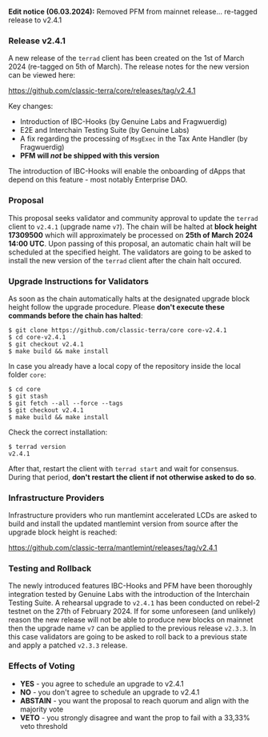 **Edit notice (06.03.2024):** Removed PFM from mainnet release... re-tagged release to v2.4.1

### Release v2.4.1

A new release of the `terrad` client has been created on the 1st of March 2024 (re-tagged on 5th of March). The release notes for the new version can be viewed here:

https://github.com/classic-terra/core/releases/tag/v2.4.1

Key changes:

- Introduction of IBC-Hooks (by Genuine Labs and Fragwuerdig)
- E2E and Interchain Testing Suite (by Genuine Labs)
- A fix regarding the processing of `MsgExec` in the Tax Ante Handler (by Fragwuerdig)
- **PFM will _not_ be shipped with this version**

The introduction of IBC-Hooks will enable the onboarding of dApps that depend on this feature - most notably Enterprise DAO.

### Proposal

This proposal seeks validator and community approval to update the `terrad` client to `v2.4.1` (upgrade name `v7`). The chain will be halted at **block height 17309500** which will approximately be processed on **25th of March 2024 14:00 UTC**. Upon passing of this proposal, an automatic chain halt will be scheduled at the specified height. The validators are going to be asked to install the new version of the `terrad` client after the chain halt occured.

### Upgrade Instructions for Validators

As soon as the chain automatically halts at the designated upgrade block height follow the upgrade procedure. Please **don't execute these commands before the chain has halted**:

```
$ git clone https://github.com/classic-terra/core core-v2.4.1
$ cd core-v2.4.1
$ git checkout v2.4.1
$ make build && make install 
```

In case you already have a local copy of the repository inside the local folder `core`:

```
$ cd core
$ git stash
$ git fetch --all --force --tags
$ git checkout v2.4.1
$ make build && make install
```

Check the correct installation:

```
$ terrad version
v2.4.1
```

After that, restart the client with `terrad start` and wait for consensus. During that period, **don't restart the client if not otherwise asked to do so**.

### Infrastructure Providers

Infrastructure providers who run mantlemint accelerated LCDs are asked to build and install the updated mantlemint version from source after the upgrade block height is reached:

https://github.com/classic-terra/mantlemint/releases/tag/v2.4.1

### Testing and Rollback

The newly introduced features IBC-Hooks and PFM have been thoroughly integration tested by Genuine Labs with the introduction of the Interchain Testing Suite. A rehearsal upgrade to `v2.4.1` has been conducted on rebel-2 testnet on the 27th of February 2024. If for some unforeseen (and unlikely) reason the new release will not be able to produce new blocks on mainnet then the upgrade name `v7` can be applied to the previous release `v2.3.3`. In this case validators are going to be asked to roll back to a previous state and apply a patched `v2.3.3` release. 

### Effects of Voting

- **YES** - you agree to schedule an upgrade to v2.4.1
- **NO** - you don't agree to schedule an upgrade to v2.4.1
- **ABSTAIN** - you want the proposal to reach quorum and align with the majority vote
- **VETO** - you strongly disagree and want the prop to fail with a 33,33% veto threshold
